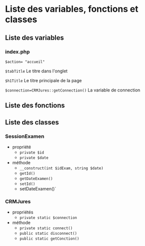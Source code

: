 # Liste des variables, fonctions et classes
## Liste des variables
### index.php
`$action= "accueil"`

`$tabTitle` Le titre dans l'onglet

`$h1Title` Le titre principale de la page

`$connection=CRMJures::getConnection()` La variable de connection

## Liste des fonctions

## Liste des classes
### SessionExamen
* propriété
	* `private $id`
	* `private $date`
* méthode
	* `__construct(int $idExam, string $date)`
	* `getId()`
	* `getDateExamen()`
	* `setId()`
	* setDateExamen()` 
### CRMJures
* propriétés
	* `private static $connection`
* méthode
	* `private static connect()`
	* `public static disconnect()`
	* `public static getConction()`
